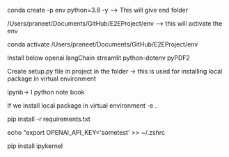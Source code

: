 

conda create -p env python=3.8 -y —> This will give end folder

/Users/praneet/Documents/GitHub/E2EProject/env  —> this will activate the env

conda activate /Users/praneet/Documents/GitHub/E2EProject/env

Install below 
openai
langChain
streamlit
python-dotenv
pyPDF2



Create setup.py file in project in the folder -> this is used for installing local package in virtual environment

ipynb-> I python note book


If we install local package in virtual environment 
-e .


pip install -r requirements.txt

echo "export OPENAI_API_KEY='sometest' >> ~/.zshrc

 pip install ipykernel